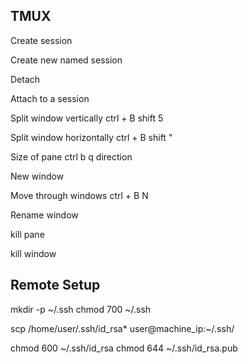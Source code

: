 ## TMUX

Create session

Create new named session

Detach

Attach to a session

Split window vertically
ctrl + B shift 5


Split window horizontally
ctrl + B shift "

Size of pane
ctrl b q direction

New window


Move through windows
ctrl + B N

Rename window


kill pane

kill window


## Remote Setup

mkdir -p ~/.ssh
chmod 700 ~/.ssh

scp /home/user/.ssh/id_rsa* user@machine_ip:~/.ssh/

chmod 600 ~/.ssh/id_rsa
chmod 644 ~/.ssh/id_rsa.pub
